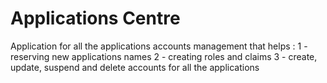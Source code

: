 # Applications Centre
Application for all the applications accounts management that helps : 
  1 - reserving new applications names 
  2 - creating roles and claims 
  3 - create, update, suspend and delete accounts for all the applications 
